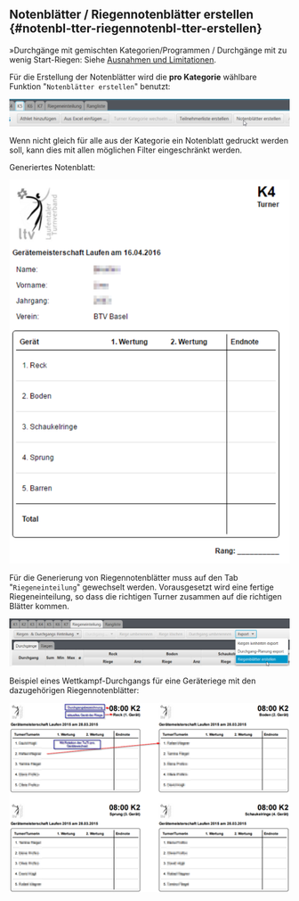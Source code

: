## Notenblätter / Riegennotenblätter erstellen {#notenbl-tter-riegennotenbl-tter-erstellen}

»Durchgänge mit gemischten Kategorien/Programmen / Durchgänge mit zu wenig Start-Riegen: 
Siehe [Ausnahmen und Limitationen](riegeneinteilung_erstellen.md#ausnahmen-limitationen).

Für die Erstellung der Notenblätter wird die **pro Kategorie** wählbare Funktion &quot;`Notenblätter erstellen`&quot; benutzt:

![](/assets/print-notenblaetter.png)

Wenn nicht gleich für alle aus der Kategorie ein Notenblatt gedruckt werden soll, kann dies mit allen möglichen Filter eingeschränkt werden.

Generiertes Notenblatt:

![](/assets/notenblatt.png)

Für die Generierung von Riegennotenblätter muss auf den Tab &quot;`Riegeneinteilung`&quot; gewechselt werden. Vorausgesetzt wird eine fertige Riegeneinteilung, so dass die richtigen Turner zusammen auf die richtigen Blätter kommen.

![](/assets/print-riegenblaetter.png)

Beispiel eines Wettkampf-Durchgangs für eine Geräteriege mit den dazugehörigen Riegennotenblätter:

![](/assets/riegenblaetter.png)